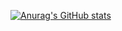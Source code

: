 [![Anurag's GitHub stats](https://github-readme-stats.vercel.app/api?username=Wendelvsouza)](https://github.com/anuraghazra/github-readme-stats)
